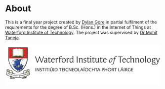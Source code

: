 # About

This is a final year project created by [Dylan Gore](https://github.com/DylanGore) in partial fulfilment of the requirements for the degree of
B.Sc. (Hons.) in the Internet of Things at [Waterford Institute of Technology](https://wit.ie). The project was supervised by [Dr Mohit Taneja](https://github.com/mohittaneja7).

[![WIT Logo](../img/wit-logo.png)](https://wit.ie)
